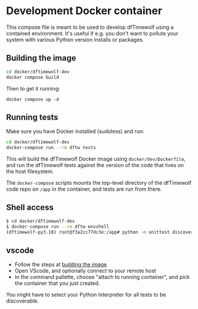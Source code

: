 # Development Docker container

This compose file is meant to be used to develop dfTimewolf using a contained
environment. It's useful if e.g. you don't want to pollute your system with
various Python version installs or packages.

## Building the image

```bash
cd docker/dftimewolf-dev
docker compose build
```

Then to get it running:

```
docker compose up -d
```

## Running tests

Make sure you have Docker installed (sudoless) and run:

```bash
cd docker/dftimewolf-dev
docker-compose run --rm dftw tests
```

This will build the dfTimewolf Docker image using `docker/dev/Dockerfile`, and
run the dfTimewolf tests against the version of the code that lives on the host
filesystem.

The `docker-compose` scripts mounts the top-level directory of the dfTimewolf
code repo on `/app` in the container, and tests are run from there.

## Shell access

```bash
$ cd docker/dftimewolf-dev
$ docker-compose run --rm dftw envshell
(dftimewolf-py3.10) root@f3a2cc77dc3e:/app# python -m unittest discover -s tests -p '*.py'
```

## vscode

- Follow the steps at [building the image](#building-the-image)
- Open VScode, and optionally connect to your remote host
- In the command pallette, choose "attach to running container", and pick the
  container that you just created.

You might have to select your Python interpreter for all tests to be
discoverable.
